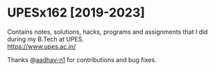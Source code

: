 # UPESx162 [2019-2023]
Contains notes, solutions, hacks, programs and assignments that I did during my B.Tech at UPES.  
<https://www.upes.ac.in/>

Thanks @[aadhav-n1](https://github.com/aadhav-n1) for contributions and bug fixes.
